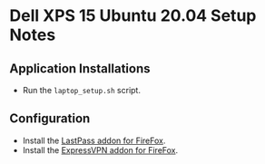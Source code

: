 # Dell XPS 15 Ubuntu 20.04 Setup Notes

## Application Installations

- Run the `laptop_setup.sh` script.

## Configuration

- Install the [LastPass addon for FireFox](https://addons.mozilla.org/en-US/firefox/addon/lastpass-password-manager/).
- Install the [ExpressVPN addon for FireFox](https://addons.mozilla.org/en-US/firefox/addon/expressvpn/).
